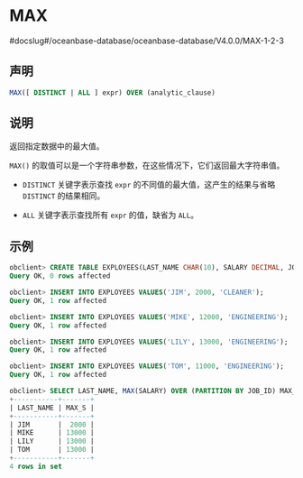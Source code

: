 MAX 
========================
#docslug#/oceanbase-database/oceanbase-database/V4.0.0/MAX-1-2-3


声明 
-----------------------

```sql
MAX([ DISTINCT | ALL ] expr) OVER (analytic_clause)
```



说明 
-----------------------

返回指定数据中的最大值。

`MAX()` 的取值可以是一个字符串参数，在这些情况下，它们返回最大字符串值。

* `DISTINCT` 关键字表示查找 `expr` 的不同值的最大值，这产生的结果与省略 `DISTINCT` 的结果相同。

  

* `ALL` 关键字表示查找所有 `expr` 的值，缺省为 `ALL`。

  




示例 
-----------------------

```sql
obclient> CREATE TABLE EXPLOYEES(LAST_NAME CHAR(10), SALARY DECIMAL, JOB_ID CHAR(32));
Query OK, 0 rows affected 

obclient> INSERT INTO EXPLOYEES VALUES('JIM', 2000, 'CLEANER');
Query OK, 1 row affected 

obclient> INSERT INTO EXPLOYEES VALUES('MIKE', 12000, 'ENGINEERING');
Query OK, 1 row affected 

obclient> INSERT INTO EXPLOYEES VALUES('LILY', 13000, 'ENGINEERING');
Query OK, 1 row affected 

obclient> INSERT INTO EXPLOYEES VALUES('TOM', 11000, 'ENGINEERING');
Query OK, 1 row affected 

obclient> SELECT LAST_NAME, MAX(SALARY) OVER (PARTITION BY JOB_ID) MAX_S FROM EXPLOYEES;
+-----------+-------+
| LAST_NAME | MAX_S |
+-----------+-------+
| JIM       |  2000 |
| MIKE      | 13000 |
| LILY      | 13000 |
| TOM       | 13000 |
+-----------+-------+
4 rows in set 
```


